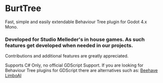 # BurtTree
Fast, simple and easily extendable Behaviour Tree plugin for Godot 4.x Mono. 

### Developed for Studio Melleder's in house games. As such features get developed when needed in our projects.

Contributions and additional features are greatly appreciated.

Supports C# Only, no official GDScript Support.
If you are looking for Behaviour Tree plugins for GDScript there are alternatives such as:
[Beehave](https://github.com/bitbrain/beehave)
[LimboAI](https://github.com/limbonaut/limboai)
